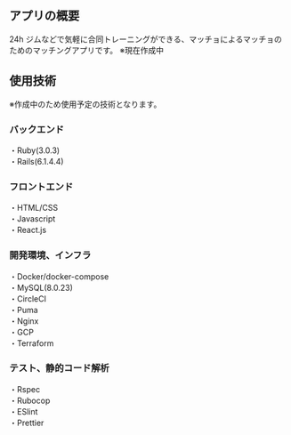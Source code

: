 ## アプリの概要

24h ジムなどで気軽に合同トレーニングができる、マッチョによるマッチョのためのマッチングアプリです。
※現在作成中

## 使用技術

※作成中のため使用予定の技術となります。

### バックエンド

・Ruby(3.0.3)<br>
・Rails(6.1.4.4)<br>

### フロントエンド

・HTML/CSS<br>
・Javascript<br>
・React.js<br>

### 開発環境、インフラ

・Docker/docker-compose<br>
・MySQL(8.0.23)<br>
・CircleCI<br>
・Puma<br>
・Nginx<br>
・GCP<br>
・Terraform<br>

### テスト、静的コード解析

・Rspec<br>
・Rubocop<br>
・ESlint<br>
・Prettier<br>
